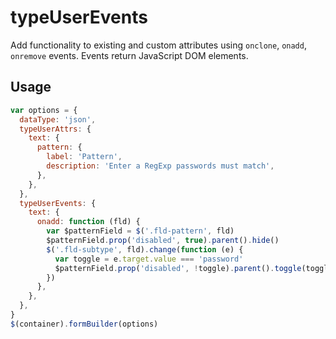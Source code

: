 # typeUserEvents

Add functionality to existing and custom attributes using `onclone`, `onadd`, `onremove` events. Events return JavaScript DOM elements.

## Usage

```javascript
var options = {
  dataType: 'json',
  typeUserAttrs: {
    text: {
      pattern: {
        label: 'Pattern',
        description: 'Enter a RegExp passwords must match',
      },
    },
  },
  typeUserEvents: {
    text: {
      onadd: function (fld) {
        var $patternField = $('.fld-pattern', fld)
        $patternField.prop('disabled', true).parent().hide()
        $('.fld-subtype', fld).change(function (e) {
          var toggle = e.target.value === 'password'
          $patternField.prop('disabled', !toggle).parent().toggle(toggle)
        })
      },
    },
  },
}
$(container).formBuilder(options)
```

<p data-height="525" data-embed-version="2" data-theme-id="22927" data-slug-hash="Egmrwy" data-default-tab="js,result" data-user="kevinchappell" class="codepen"></p>
